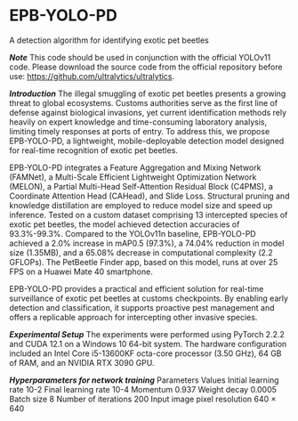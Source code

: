 # EPB-YOLO-PD
A detection algorithm for identifying exotic pet beetles


*****************Note*****************
This code should be used in conjunction with the official YOLOv11 code. Please download the source code from the official repository before use: https://github.com/ultralytics/ultralytics.


*****************Introduction*****************
 The illegal smuggling of exotic pet beetles presents a growing threat to global ecosystems. Customs authorities serve as the first line of defense against biological invasions, yet current identification methods rely heavily on expert knowledge and time-consuming laboratory analysis, limiting timely responses at ports of entry. To address this, we propose EPB-YOLO-PD, a lightweight, mobile-deployable detection model designed for real-time recognition of exotic pet beetles.   

 EPB-YOLO-PD integrates a Feature Aggregation and Mixing Network (FAMNet), a Multi-Scale Efficient Lightweight Optimization Network (MELON), a Partial Multi-Head Self-Attention Residual Block (C4PMS), a Coordinate Attention Head (CAHead), and Slide Loss. Structural pruning and knowledge distillation are employed to reduce model size and speed up inference. Tested on a custom dataset comprising 13 intercepted species of exotic pet beetles, the model achieved detection accuracies of 93.3%-99.3%. Compared to the YOLOv11n baseline, EPB-YOLO-PD achieved a 2.0% increase in mAP0.5 (97.3%), a 74.04% reduction in model size (1.35MB), and a 65.08% decrease in computational complexity (2.2 GFLOPs). The PetBeetle Finder app, based on this model, runs at over 25 FPS on a Huawei Mate 40 smartphone.

 EPB-YOLO-PD provides a practical and efficient solution for real-time surveillance of exotic pet beetles at customs checkpoints. By enabling early detection and classification, it supports proactive pest management and offers a replicable approach for intercepting other invasive species. 


*****************Experimental Setup*****************
The experiments were performed using PyTorch 2.2.2 and CUDA 12.1 on a Windows 10 64-bit system. The hardware configuration included an Intel Core i5-13600KF octa-core processor (3.50 GHz), 64 GB of RAM, and an NVIDIA RTX 3090 GPU. 


*****************Hyperparameters for network training*****************
Parameters	Values
Initial learning rate	10-2
Final learning rate	10-4
Momentum	0.937
Weight decay	0.0005
Batch size	8
Number of iterations	200
Input image pixel resolution	640 × 640
